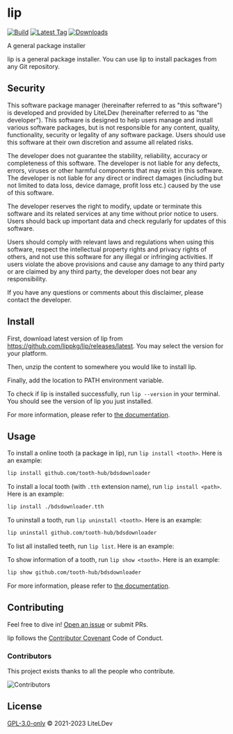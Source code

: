 # lip

[![Build](https://img.shields.io/github/actions/workflow/status/lippkg/lip/build.yml?style=for-the-badge)](https://github.com/lippkg/lip/actions)
[![Latest Tag](https://img.shields.io/github/v/tag/lippkg/lip?label=LATEST%20TAG&style=for-the-badge)](https://github.com/lippkg/lip/releases/latest)
[![Downloads](https://img.shields.io/github/downloads/lippkg/lip/latest/total?style=for-the-badge)](https://github.com/lippkg/lip/releases/latest)

A general package installer

lip is a general package installer. You can use lip to install packages from any Git repository.

## Security

This software package manager (hereinafter referred to as "this software") is developed and provided by LiteLDev (hereinafter referred to as "the developer"). This software is designed to help users manage and install various software packages, but is not responsible for any content, quality, functionality, security or legality of any software package. Users should use this software at their own discretion and assume all related risks.

The developer does not guarantee the stability, reliability, accuracy or completeness of this software. The developer is not liable for any defects, errors, viruses or other harmful components that may exist in this software. The developer is not liable for any direct or indirect damages (including but not limited to data loss, device damage, profit loss etc.) caused by the use of this software.

The developer reserves the right to modify, update or terminate this software and its related services at any time without prior notice to users. Users should back up important data and check regularly for updates of this software.

Users should comply with relevant laws and regulations when using this software, respect the intellectual property rights and privacy rights of others, and not use this software for any illegal or infringing activities. If users violate the above provisions and cause any damage to any third party or are claimed by any third party, the developer does not bear any responsibility.

If you have any questions or comments about this disclaimer, please contact the developer.

## Install

First, download latest version of lip from <https://github.com/lippkg/lip/releases/latest>. You may select the version for your platform.

Then, unzip the content to somewhere you would like to install lip.

Finally, add the location to PATH environment variable.

To check if lip is installed successfully, run `lip --version` in your terminal. You should see the version of lip you just installed.

For more information, please refer to [the documentation](https://docs.lippkg.com).

## Usage

To install a online tooth (a package in lip), run `lip install <tooth>`. Here is an example:

```bash
lip install github.com/tooth-hub/bdsdownloader
```

To install a local tooth (with `.tth` extension name), run `lip install <path>`. Here is an example:

```bash
lip install ./bdsdownloader.tth
```

To uninstall a tooth, run `lip uninstall <tooth>`. Here is an example:

```bash
lip uninstall github.com/tooth-hub/bdsdownloader
```

To list all installed teeth, run `lip list`. Here is an example:

To show information of a tooth, run `lip show <tooth>`. Here is an example:

```bash
lip show github.com/tooth-hub/bdsdownloader
```

For more information, please refer to [the documentation](https://docs.lippkg.com).

## Contributing

Feel free to dive in! [Open an issue](https://github.com/lippkg/lip/issues/new/choose) or submit PRs.

lip follows the [Contributor Covenant](https://www.contributor-covenant.org/version/2/1/code_of_conduct/) Code of Conduct.

### Contributors

This project exists thanks to all the people who contribute.

![Contributors](https://contrib.rocks/image?repo=lippkg/lip)

## License

[GPL-3.0-only](LICENSE) © 2021-2023 LiteLDev
